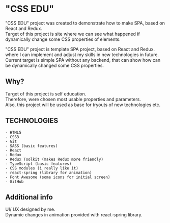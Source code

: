   # "CSS EDU"

"CSS EDU" project was created to demonstrate how to make SPA, based on React and Redux.\
Target of this project is site where we can see what happened if dynamically change some CSS properties of elements.

"CSS EDU" project is template SPA project, based on React and Redux.\
where I can implement and adjust my skills in new technologies in future.\
Current target is simple SPA without any backend, that can show how can be dynamically changed some CSS properties.

## Why? 
Target of this project is self education.\
Therefore, were chosen most usable properties and parameters.\
Also, this project will be used as base for tryouts of new technologies etc.

## TECHNOLOGIES
	- HTML5
	- CSS3
	- Git
	- SASS (basic features)
	- React
	- Redux
	- Redux Toolkit (makes Redux more friendly)
	- TypeScript (basic features)
	- CSS modules (i really like it)
	- react-spring (library for animation)
	- Font Awesome (some icons for initial screen)
	- GitHub

## Additional info 
UI/ UX designed by me.\
Dynamic changes in animation provided with react-spring library.